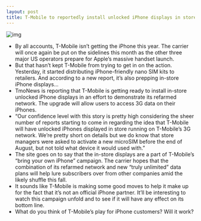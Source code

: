 ```yaml
---
layout: post
title: T-Mobile to reportedly install unlocked iPhone displays in stores
---
```

![img](http://media.idownloadblog.com/wp-content/uploads/2012/02/T-Mobile-sign-web.jpg)
* By all accounts, T-Mobile isn’t getting the iPhone this year. The carrier will once again be put on the sidelines this month as the other three major US operators prepare for Apple’s massive handset launch.
* But that hasn’t kept T-Mobile from trying to get in on the action. Yesterday, it started distributing iPhone-friendly nano SIM kits to retailers. And according to a new report, it’s also prepping in-store iPhone displays…
* TmoNews is reporting that T-Mobile is getting ready to install in-store unlocked iPhone displays in an effort to demonstrate its refarmed network. The upgrade will allow users to access 3G data on their iPhones.
* “Our confidence level with this story is pretty high considering the sheer number of reports starting to come in regarding the idea that T-Mobile will have unlocked iPhones displayed in store running on T-Mobile’s 3G network. We’re pretty short on details but we do know that store managers were asked to activate a new microSIM before the end of August, but not told what device it would used with.”
* The site goes on to say that the in-store displays are a part of T-Mobile’s “bring your own iPhone” campaign. The carrier hopes that the combination of its refarmed network and new “truly unlimited” data plans will help lure subscribers over from other companies amid the likely shuffle this fall.
* It sounds like T-Mobile is making some good moves to help it make up for the fact that it’s not an official iPhone partner. It’ll be interesting to watch this campaign unfold and to see if it will have any effect on its bottom line.
* What do you think of T-Mobile’s play for iPhone customers? Will it work?

